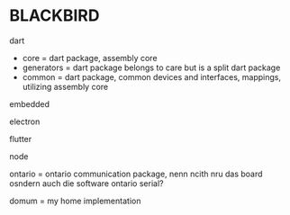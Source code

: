 # BLACKBIRD

dart
 - core = dart package, assembly core
 - generators = dart package belongs to care but is a split dart package
 - common = dart package, common devices and interfaces, mappings, utilizing assembly core

embedded

electron

flutter

node


ontario = ontario communication package, nenn ncith nru das board osndern auch die software ontario
serial?


domum =  my home implementation
